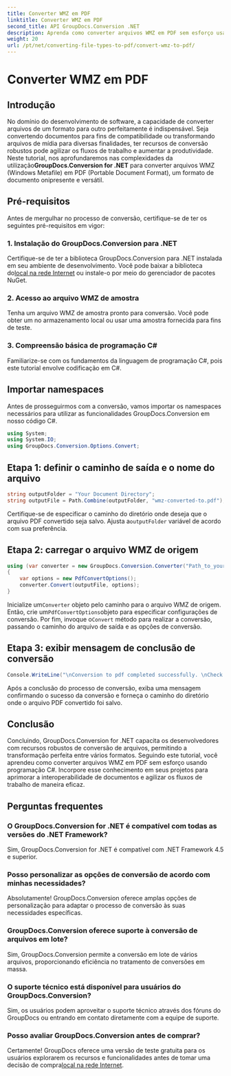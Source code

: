 ```yaml
---
title: Converter WMZ em PDF
linktitle: Converter WMZ em PDF
second_title: API GroupDocs.Conversion .NET
description: Aprenda como converter arquivos WMZ em PDF sem esforço usando GroupDocs.Conversion for .NET. Melhore a interoperabilidade de seus documentos.
weight: 20
url: /pt/net/converting-file-types-to-pdf/convert-wmz-to-pdf/
---
```


# Converter WMZ em PDF

## Introdução
 No domínio do desenvolvimento de software, a capacidade de converter arquivos de um formato para outro perfeitamente é indispensável. Seja convertendo documentos para fins de compatibilidade ou transformando arquivos de mídia para diversas finalidades, ter recursos de conversão robustos pode agilizar os fluxos de trabalho e aumentar a produtividade. Neste tutorial, nos aprofundaremos nas complexidades da utilização**GroupDocs.Conversion for .NET** para converter arquivos WMZ (Windows Metafile) em PDF (Portable Document Format), um formato de documento onipresente e versátil.
## Pré-requisitos
Antes de mergulhar no processo de conversão, certifique-se de ter os seguintes pré-requisitos em vigor:
### 1. Instalação do GroupDocs.Conversion para .NET
 Certifique-se de ter a biblioteca GroupDocs.Conversion para .NET instalada em seu ambiente de desenvolvimento. Você pode baixar a biblioteca do[local na rede Internet](https://releases.groupdocs.com/conversion/net/) ou instale-o por meio do gerenciador de pacotes NuGet.
### 2. Acesso ao arquivo WMZ de amostra
Tenha um arquivo WMZ de amostra pronto para conversão. Você pode obter um no armazenamento local ou usar uma amostra fornecida para fins de teste.
### 3. Compreensão básica de programação C#
Familiarize-se com os fundamentos da linguagem de programação C#, pois este tutorial envolve codificação em C#.

## Importar namespaces
Antes de prosseguirmos com a conversão, vamos importar os namespaces necessários para utilizar as funcionalidades GroupDocs.Conversion em nosso código C#.

```csharp
using System;
using System.IO;
using GroupDocs.Conversion.Options.Convert;
```

## Etapa 1: definir o caminho de saída e o nome do arquivo
```csharp
string outputFolder = "Your Document Directory";
string outputFile = Path.Combine(outputFolder, "wmz-converted-to.pdf");
```
 Certifique-se de especificar o caminho do diretório onde deseja que o arquivo PDF convertido seja salvo. Ajusta a`outputFolder` variável de acordo com sua preferência.
## Etapa 2: carregar o arquivo WMZ de origem
```csharp
using (var converter = new GroupDocs.Conversion.Converter("Path_to_your_WMZ_file"))
{
    var options = new PdfConvertOptions();
    converter.Convert(outputFile, options);
}
```
 Inicialize um`Converter` objeto pelo caminho para o arquivo WMZ de origem. Então, crie um`PdfConvertOptions`objeto para especificar configurações de conversão. Por fim, invoque o`Convert` método para realizar a conversão, passando o caminho do arquivo de saída e as opções de conversão.
## Etapa 3: exibir mensagem de conclusão de conversão
```csharp
Console.WriteLine("\nConversion to pdf completed successfully. \nCheck output in {0}", outputFolder);
```
Após a conclusão do processo de conversão, exiba uma mensagem confirmando o sucesso da conversão e forneça o caminho do diretório onde o arquivo PDF convertido foi salvo.

## Conclusão
Concluindo, GroupDocs.Conversion for .NET capacita os desenvolvedores com recursos robustos de conversão de arquivos, permitindo a transformação perfeita entre vários formatos. Seguindo este tutorial, você aprendeu como converter arquivos WMZ em PDF sem esforço usando programação C#. Incorpore esse conhecimento em seus projetos para aprimorar a interoperabilidade de documentos e agilizar os fluxos de trabalho de maneira eficaz.
## Perguntas frequentes
### O GroupDocs.Conversion for .NET é compatível com todas as versões do .NET Framework?
Sim, GroupDocs.Conversion for .NET é compatível com .NET Framework 4.5 e superior.
### Posso personalizar as opções de conversão de acordo com minhas necessidades?
Absolutamente! GroupDocs.Conversion oferece amplas opções de personalização para adaptar o processo de conversão às suas necessidades específicas.
### GroupDocs.Conversion oferece suporte à conversão de arquivos em lote?
Sim, GroupDocs.Conversion permite a conversão em lote de vários arquivos, proporcionando eficiência no tratamento de conversões em massa.
### O suporte técnico está disponível para usuários do GroupDocs.Conversion?
Sim, os usuários podem aproveitar o suporte técnico através dos fóruns do GroupDocs ou entrando em contato diretamente com a equipe de suporte.
### Posso avaliar GroupDocs.Conversion antes de comprar?
 Certamente! GroupDocs oferece uma versão de teste gratuita para os usuários explorarem os recursos e funcionalidades antes de tomar uma decisão de compra[local na rede Internet](https://releases.groupdocs.com/conversion/net/).